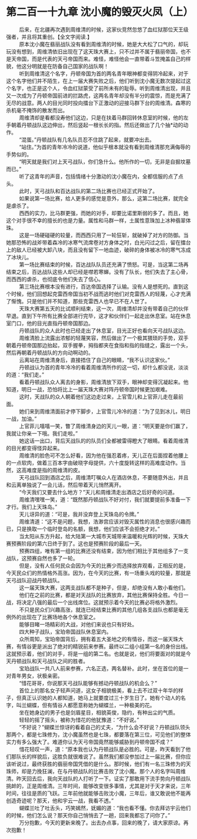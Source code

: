 <h1>第二百一十九章 沈小魔的毁灭火凤（上）</h1>
<div id="content">&nbsp&nbsp&nbsp&nbsp&nbsp&nbsp&nbsp&nbsp
 后来，在北疆再次遇到周维清的时候，这家伙竞然忽悠了血红狱那位天王级强者，并且将其重创。【全文字阅读.】
 <br/>&nbsp&nbsp&nbsp&nbsp&nbsp&nbsp&nbsp&nbsp
 原本沈小魔在翡丽战队没有看到周维清的时候，她是大大松了口气的，却玩玩没有想到，周维清依旧出现在了这天珠大赛上，只不过并不属于翡丽帝国，也不是天帝国，而是代表的天弓帝国而来。难怪，难怪他会一直带着斗笠掩盖自己的样貌，他这分明就是在防备自己国家的战队啊！
 <br/>&nbsp&nbsp&nbsp&nbsp&nbsp&nbsp&nbsp&nbsp
 听到周维清这个名字，丹顿帝国为首的两名青年眼神都变得阴冷起来，对于这个名字他们并不陌生，在上一届大赛失败之后，他们听到沈小魔无数次提起过这个名字，也正是这个人，令血红狱蒙受了前所未有的耻辱。听到周维清出现，并且又一次成为了丹顿帝国前进的拦路虎，这两名青年却没有半分的震惊，而是充满了无尽的战意。两人的目光同时投向擂台下正激动的迎接马群下台的周维清。森寒的杀机毫不掩饰的散发而出。
 <br/>&nbsp&nbsp&nbsp&nbsp&nbsp&nbsp&nbsp&nbsp
 周维清却是看都没寿他们这边，只是在扶着马群回转休息室的时候，他的左手朝着丹顿战队这边伸出，然后竖起一根长长的指。然后还做出了几个抽*动的动作。
 <br/>&nbsp&nbsp&nbsp&nbsp&nbsp&nbsp&nbsp&nbsp
 “混蛋。”丹顿战队有几名队员忍不住跳了起来，就要冲出去。
 <br/>&nbsp&nbsp&nbsp&nbsp&nbsp&nbsp&nbsp&nbsp
 “站住。”为首的青年冷冷的说道，他似乎根本就没有看到周维清那充满侮辱的手势似的。
 <br/>&nbsp&nbsp&nbsp&nbsp&nbsp&nbsp&nbsp&nbsp
 “明天就是我们对上天弓战队，你们急什么。他所作的一切，无非是自掘坟墓而已。”
 <br/>&nbsp&nbsp&nbsp&nbsp&nbsp&nbsp&nbsp&nbsp
 听了这青年的声音，包括情绪十分激动的沈小魔在内，全都信服的点了点头。
 <br/>&nbsp&nbsp&nbsp&nbsp&nbsp&nbsp&nbsp&nbsp
 此时，天弓战队和百达战队的第二场比赛也已经正式开始了。
 <br/>&nbsp&nbsp&nbsp&nbsp&nbsp&nbsp&nbsp&nbsp
 如果说第一场比赛，给人更多的感觉是意外，那么，这第二场比赛，就完全是虐杀了。
 <br/>&nbsp&nbsp&nbsp&nbsp&nbsp&nbsp&nbsp&nbsp
 西西的实力，比马群更强，而她的对手，却要比诺里斯弱的多了。而且，她这个对手很不幸的擅长的也是力量。属性和马群一样，土属性意珠加上冰种翡翠体珠。
 <br/>&nbsp&nbsp&nbsp&nbsp&nbsp&nbsp&nbsp&nbsp
 这是一场硬碰硬的较量，而西西只用了一轮狂斩，就破掉了对方的防御。当她那恐怖的战斧带着森冷的冰寒气流席卷对方身体之时，白光闪过之后，留在擂台上的敌人已经被大卸八块，而且没有留下一地血迹，破碎的身体被冰冷的寒气冻成了冰块儿。
 <br/>&nbsp&nbsp&nbsp&nbsp&nbsp&nbsp&nbsp&nbsp
 第一场比赛结束的时候，百达战队队员还充满了愤怒。可是，当这第二场再结束之后，百达战队这些人却已经是噤若寒蝉。没有了队长，他们失去了主心骨，而西西的虐杀，也彻底令他们失去了信心。
 <br/>&nbsp&nbsp&nbsp&nbsp&nbsp&nbsp&nbsp&nbsp
 第三场比赛根本没有进行，百达帝国选择了认输。没有人是想死的。直到这个时候，他们回想起克雷西帝国当初不战而逃时他们对克雷西人的轻蔑，心才充满了惭愧。只是他们并不知道，那些克雷西人也早已不在人世了。
 <br/>&nbsp&nbsp&nbsp&nbsp&nbsp&nbsp&nbsp&nbsp
 天珠大赛第五天的比试顺利结柬，这一次，周维清却并没有带着自己的伙伴早退。直到下午所有比赛全部进行完毕，这才和伙伴们一起走出休息室。站在休息室门口，他的目光直指丹顿帝国那边。
 <br/>&nbsp&nbsp&nbsp&nbsp&nbsp&nbsp&nbsp&nbsp
 丹顿战队的众人此时也已经走出了休息室，目光正好也看向天弓战队这边。
 <br/>&nbsp&nbsp&nbsp&nbsp&nbsp&nbsp&nbsp&nbsp
 周维清脸上流露出浓郁的轻蔑笑容，然后做出了一个极其猥琐的手势，双手朝着丹顿帝国那边抬起，双手握拳，拇指都夹在食指和指的指缝之，露出一个头，然后再朝着丹顿战队的方向动啊动的。
 <br/>&nbsp&nbsp&nbsp&nbsp&nbsp&nbsp&nbsp&nbsp
 云离站在周维清身后，直接捂住了自己的眼睛，“我不认识这家伙。”
 <br/>&nbsp&nbsp&nbsp&nbsp&nbsp&nbsp&nbsp&nbsp
 丹顿战认为首的青年冷冷的看着周维清所作的这一切，却什么都没说，淡淡的道：“我们走。”
 <br/>&nbsp&nbsp&nbsp&nbsp&nbsp&nbsp&nbsp&nbsp
 看着丹顿战队众人离去的身影，周维清放下双手，眼神却变得沉凝起来。他知道，明日一战，恐怕将比上一届天珠大赛对阵丹顿帝国时候更加艰难。
 <br/>&nbsp&nbsp&nbsp&nbsp&nbsp&nbsp&nbsp&nbsp
 这时，天战队的众人朝着他们这边走过来，上官雪儿和上官菲儿走在最前面。
 <br/>&nbsp&nbsp&nbsp&nbsp&nbsp&nbsp&nbsp&nbsp
 她们来到周维清面前才停下脚步，上官雪儿冷冷的道：“为了见到冰儿，明日一战，加油。”
 <br/>&nbsp&nbsp&nbsp&nbsp&nbsp&nbsp&nbsp&nbsp
 上官菲儿嘻嘻一笑，瞥了周维清身边的天儿一眼，道：“明天要是你们赢了，我就让你亲一下哦。我们走啦。”
 <br/>&nbsp&nbsp&nbsp&nbsp&nbsp&nbsp&nbsp&nbsp
 她这话一出口，背后天战队的的队员们全都被雷得瞪大了眼睛。看着周维清的目光都变得怪异起来。
 <br/>&nbsp&nbsp&nbsp&nbsp&nbsp&nbsp&nbsp&nbsp
 周维清的脸色可不怎么好看，因为他在强忍着疼，天儿正在后面捏着他腰上的一点软肉，做着三百本字由破晓字母提供，六十度旋转这样的高难度动作。当然，这高难度是指的周维清的皮。
 <br/>&nbsp&nbsp&nbsp&nbsp&nbsp&nbsp&nbsp&nbsp
 天弓战队回到酒店之后，周维清叮嘱众人在酒店休息，不要随意外出，并且和云离单独说了一会儿话，然后带着天儿悄然离开。
 <br/>&nbsp&nbsp&nbsp&nbsp&nbsp&nbsp&nbsp&nbsp
 “今天我们又要去什么地方？”天儿和周维清走出酒店之后好奇的问道。
 <br/>&nbsp&nbsp&nbsp&nbsp&nbsp&nbsp&nbsp&nbsp
 周维清嘿嘿一笑，道：“既然那丹顿战队不好对付，我们就要提前多准备一下才行。我们上天珠岛。”
 <br/>&nbsp&nbsp&nbsp&nbsp&nbsp&nbsp&nbsp&nbsp
 天儿讶异的道：“可是，我并没弃登上天珠岛的令牌。”
 <br/>&nbsp&nbsp&nbsp&nbsp&nbsp&nbsp&nbsp&nbsp
 周维清道：“这不是问题，我想，浩渺宫应该对毁灭属性的消息也很感兴趣而已，只是换取一个临时登岛的名额，我想，他们应该不会拒绝才对。”
 <br/>&nbsp&nbsp&nbsp&nbsp&nbsp&nbsp&nbsp&nbsp
 当太阳从东方升起，给大陆第一大城市天城带来温暖和光辉的时候，天珠大赛预赛阶段的第六日终于到了。这也是预赛阶段的最后一天。
 <br/>&nbsp&nbsp&nbsp&nbsp&nbsp&nbsp&nbsp&nbsp
 预赛四组，唯有第一组的比赛还没有结束，因为他们相比于其他组多了一支战队，这预赛自然也多了一轮。
 <br/>&nbsp&nbsp&nbsp&nbsp&nbsp&nbsp&nbsp&nbsp
 但是，没有人任何民众会因为今天的比赛少而选择放弃观看，正相反的是，今天民众们的热情格外高涨。因为，在今天的比赛，有一场重头戏的较量，那就是天弓战队迎战丹顿战队。
 <br/>&nbsp&nbsp&nbsp&nbsp&nbsp&nbsp&nbsp&nbsp
 这一届天珠大赛，这两支战队都不是种子，但是，却绝没有人敢小看他们。
 <br/>&nbsp&nbsp&nbsp&nbsp&nbsp&nbsp&nbsp&nbsp
 他们在之前的比赛，都是对天战队的比赛放弃，其他比赛保持全胜。今日一战，将决定八强的最后一个出线席位。这就预示着今天的比赛必将格外激烈。
 <br/>&nbsp&nbsp&nbsp&nbsp&nbsp&nbsp&nbsp&nbsp
 不只是民众们兴趣高涨，就连已经结束比赛的其他几组各支战队也都是毫无例外的出现在了比赛场地各个休息室之。
 <br/>&nbsp&nbsp&nbsp&nbsp&nbsp&nbsp&nbsp&nbsp
 能够目睹一场精彩的大战，对他们来说也只有好处。
 <br/>&nbsp&nbsp&nbsp&nbsp&nbsp&nbsp&nbsp&nbsp
 四大种子战队，宝珀帝国战队休息室内。
 <br/>&nbsp&nbsp&nbsp&nbsp&nbsp&nbsp&nbsp&nbsp
 众所周知，宝珀帝国背后，拥有着五大圣地之的有情谷，而这一届天珠大赛，有情谷更是派出了绝对的精锐前来参赛。最终以二组小组第一名的身份出线。这就预示着，他们的对手，将是一组的第二名。也就是说，他们将要面对的就是今天丹顿战队和天弓战队之间的胜者。
 <br/>&nbsp&nbsp&nbsp&nbsp&nbsp&nbsp&nbsp&nbsp
 宝珀战队一共八人前来参赛，六名正选，两名替补。此时，坐在首位的是一对青年男女，状极亲密。
 <br/>&nbsp&nbsp&nbsp&nbsp&nbsp&nbsp&nbsp&nbsp
 “惜花哥哥，你说那天弓战队能够有撼动丹顿战队的机会么？”
 <br/>&nbsp&nbsp&nbsp&nbsp&nbsp&nbsp&nbsp&nbsp
 首位上的那名女子轻声问道，这女子相貌极美，看上去不过双十年华的样子，但真正认识她的人都知道，她马上就要度过三十岁生日了。她有个动人的名字，叫兰蝴蝶，但有情谷人都愿意称她为蝴蝶兰，一种极美的花。
 <br/>&nbsp&nbsp&nbsp&nbsp&nbsp&nbsp&nbsp&nbsp
 坐在她身边的男子也是剑眉星目，相貌英俊，隐约，有种出尘的气质。
 <br/>&nbsp&nbsp&nbsp&nbsp&nbsp&nbsp&nbsp&nbsp
 轻轻的摇了摇头，被称为惜花的他犹豫道：“不好说。”
 <br/>&nbsp&nbsp&nbsp&nbsp&nbsp&nbsp&nbsp&nbsp
 “不好说？”蝴蝶兰惊讶的看着自己的丈夫，“为什么会不好说？丹顿战队领头那两个，都是七珠修为，沈小魔虽然也是七珠，都要落在第三位，可见他们的整体实力有多么强大了。难道你认为天弓帝国竟然能够威胁到丹顿帝国不成？”
 <br/>&nbsp&nbsp&nbsp&nbsp&nbsp&nbsp&nbsp&nbsp
 惜花轻叹一声，道：“原本我也认为丹顿战队是必胜的。可是，昨天看到了他们那队长的样貌后，这胜负就很难说了。虽然我们都没参加过上一届比赛，但你应该听说过，最终获胜的翡丽帝国凭借的是什么。那时候，他们有一名三珠修为的天珠师，却是力挽狂澜，在与丹顿战队的比赛击败了沈小魔。那个人的名字叫周维清。昨天回去后，我向天战队的人打听了一下。证实了那敢用下流手势向丹顿战队挑衅的，正是周维清。三年时间，能够改变很多事情，尤其是对于天才来说，三年时间，往往是质的飞跃。三年前他就能够击败沈小魔，三年后，谁又敢说他不能再创造奇迹呢？那天，他和宇云一战，我看不透。”
 <br/>&nbsp&nbsp&nbsp&nbsp&nbsp&nbsp&nbsp&nbsp
 蝴蝶兰吐了吐舌头，巧笑嫣然，妩媚的道：“我也看不懂。你去拜访宇云他们的时候，他们怎么说？那天你自己悄悄去了一趟，回来我都忘了问你了。”
 <br/>&nbsp&nbsp&nbsp&nbsp&nbsp&nbsp&nbsp&nbsp
 万分抱歉，今天的更新来晚了。出去办点事，回来的晚了，请大家原谅。再次抱歉！
 <br/>&nbsp&nbsp&nbsp&nbsp&nbsp&nbsp&nbsp&nbsp
 <br/>&nbsp&nbsp&nbsp&nbsp&nbsp&nbsp&nbsp&nbsp
</div>
